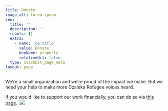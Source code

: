 ```yaml
---
title: Donate
image_alt: lorem-ipsum
seo:
  title: ''
  description: ''
  robots: []
  extra:
    - name: 'og:title'
      value: Donate
      keyName: property
      relativeUrl: false
  type: stackbit_page_meta
layout: page
---
```

We’re a small organization and we’re proud of the impact we make. But we need your help to make more Dzaleka Refugee voices heard.

If you would like to support our work financially, you can do so via [this page](https://www.paypal.com/donate?hosted_button_id=RVSXPU74SV238).
 ![](https://www.paypal.com/en_AU/i/scr/pixel.gif)

